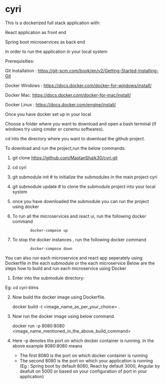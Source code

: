 # cyri
This is a dockerized full stack application with:

React application as front end

Spring boot microservices as back end

In order to run the application in your local system

Prerequisities:

Git Installation : https://git-scm.com/book/en/v2/Getting-Started-Installing-Git

Docker Windows : https://docs.docker.com/docker-for-windows/install/

Docker Mac: https://docs.docker.com/docker-for-mac/install/

Docker Linux : https://docs.docker.com/engine/install/

Once you have docker set up in your local

Choose a folder where you want to download and open a bash terminal (if windows try using cmder or conemu softwares).

cd into the directory where you want to download the github project.

To download and run the project,run the below commands:

1) git clone https://github.com/MastanShaik30/cyri.git

2) cd cyri

3) git submodule init # to initialize the submodules in the main project cyri

4) git submodule update # to clone the submodule project into your local system

5) once you have downloaded the submodule you can run the project using docker

6) To run all the microservices and react ui, run the following docker command

               docker-compose up
               
7) To stop the docker instances , run the following docker command

               docker-compose down
               
You can also run each microservice and react app seperately using Dockerfile in the each submodule or the each microservice
Below are the steps how to build and run each microservice using Docker

1) Enter into the submodule directory:

  Eg: cd cyri-blms
  
2) Now build the docker image using Dockerfile.

    docker build -t <image_name_as_per_your_choice> .
    
3) Now run the docker image using below command.

    docker run -p 8080:8080 <image_name_mentioned_in_the_above_build_command>
    
4) Here -p denotes the port on which docker container is running. In the above example 8080:8080 means
   - The first 8080 is the port on which docker container is running
   - The second 8080 is the port on which your application is running (Eg : Spring boot by default 8080, React by default 3000, Angular       by deafult on 5000 or based on your configuration of port in your application)
   
   
 


